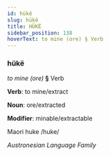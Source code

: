 ```yaml
---
id: hükë
slug: hükë
title: HÜKË
sidebar_position: 138
hoverText: to mine (ore) § Verb
---
```


### hükë

*to mine (ore)* **§** Verb

**Verb**: to mine/extract

**Noun**: ore/extracted

**Modifier**: minable/extractable

Maori huke /huke/

*Austronesian Language Family*